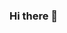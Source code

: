 ### Hi there 👋

<!--
**Alejandro-HUB/Alejandro-HUB** is a ✨ _special_ ✨ repository because its `README.md` (this file) appears on your GitHub profile.

Here are some ideas to get you started:

- 🔭 I’m currently working on PCUMS
- 🌱 I’m currently learning MongoDB
- 👯 I’m looking to collaborate on DBO
- 🤔 I’m looking for help with DBO
- 💬 Ask me about C++,C#,Python,Java
- 📫 How to reach me: alejandrolopez.org
- 😄 Pronouns: He/him
- ⚡ Fun fact: I am from Bogota, Colombia
-->

